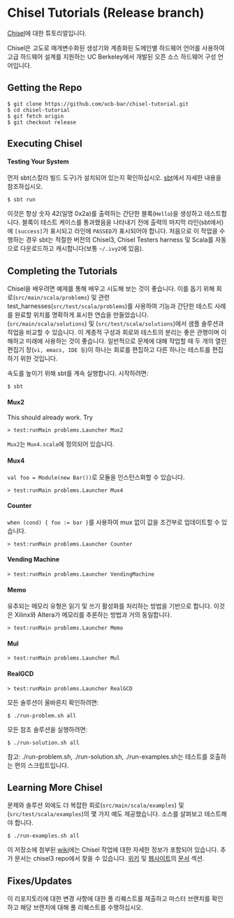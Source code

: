 Chisel Tutorials (Release branch)
================

[Chisel](https://github.com/ucb-bar/chisel3)에 대한 튜토리얼입니다.

Chisel은 고도로 매개변수화된 생성기와 계층화된 도메인별 하드웨어 언어를 사용하여 고급 하드웨어 설계를 지원하는 UC Berkeley에서 개발된 오픈 소스 하드웨어 구성 언어입니다.


Getting the Repo
----------------

    $ git clone https://github.com/ucb-bar/chisel-tutorial.git
    $ cd chisel-tutorial
    $ git fetch origin
    $ git checkout release


Executing Chisel
----------------

#### Testing Your System
먼저 sbt(스칼라 빌드 도구)가 설치되어 있는지 확인하십시오. [sbt](http://www.scala-sbt.org/release/docs/Getting-Started/Setup.html)에서 자세한 내용을 참조하십시오. 

    $ sbt run

이것은 항상 숫자 42(일명 0x2a)를 출력하는 간단한 블록(`Hello`)을 생성하고 테스트합니다. 블록이 테스트 케이스를 통과했음을 나타내기 전에 출력의 마지막 라인(sbt에서)에 `[success]`가 표시되고 라인에 `PASSED`가 표시되어야 합니다. 처음으로 이 작업을 수행하는 경우 sbt는 적절한 버전의 Chisel3, Chisel Testers harness 및 Scala를 자동으로 다운로드하고 캐시합니다(보통 `~/.ivy2`에 있음).

Completing the Tutorials
------------------------

Chisel을 배우려면 예제를 통해 배우고 시도해 보는 것이 좋습니다. 이를 돕기 위해 회로(`src/main/scala/problems`) 및 관련 test_harnesses(`src/test/scala/problems`)를 사용하여 기능과 간단한 테스트 사례를 완료할 위치를 명확하게 표시한 연습을 만들었습니다. (`src/main/scala/solutions`) 및 (`src/test/scala/solutions`)에서 샘플 솔루션과 작업을 비교할 수 있습니다. 이 계층적 구성과 회로와 테스트의 분리는 좋은 관행이며 이해하고 미래에 사용하는 것이 좋습니다. 일반적으로 문제에 대해 작업할 때 두 개의 열린 편집기 창(`vi, emacs, IDE 등`)이 하나는 회로를 편집하고 다른 하나는 테스트를 편집하기 위한 것입니다.

속도를 높이기 위해 sbt를 계속 실행합니다. 시작하려면:

    $ sbt

#### Mux2
This should already work. Try

    > test:runMain problems.Launcher Mux2
    
`Mux2`는 `Mux4.scala`에 정의되어 있습니다.

#### Mux4
`val foo = Module(new Bar())`로 모듈을 인스턴스화할 수 있습니다.

    > test:runMain problems.Launcher Mux4

#### Counter
`when (cond) { foo := bar }`를 사용하여 mux 없이 값을 조건부로 업데이트할 수 있습니다.

    > test:runMain problems.Launcher Counter

#### Vending Machine

    > test:runMain problems.Launcher VendingMachine

#### Memo
유추되는 메모리 유형은 읽기 및 쓰기 활성화를 처리하는 방법을 기반으로 합니다. 이것은 Xilinx와 Altera가 메모리를 추론하는 방법과 거의 동일합니다.

    > test:runMain problems.Launcher Memo

#### Mul

    > test:runMain problems.Launcher Mul

#### RealGCD

    > test:runMain problems.Launcher RealGCD


모든 솔루션이 올바른지 확인하려면:

    $ ./run-problem.sh all


모든 참조 솔루션을 실행하려면:

    $ ./run-solution.sh all

참고: ./run-problem.sh, ./run-solution.sh, ./run-examples.sh는 테스트를 호출하는 편의 스크립트입니다.

Learning More Chisel
--------------------
문제와 솔루션 외에도 더 복잡한 회로(`src/main/scala/examples`) 및 (`src/test/scala/examples`)의 몇 가지 예도 제공했습니다. 소스를 살펴보고 테스트해야 합니다.

    $ ./run-examples.sh all

이 저장소에 첨부된 [wiki](https://github.com/ucb-bar/chisel-tutorial/wiki/)에는 Chisel 작업에 대한 자세한 정보가 포함되어 있습니다.
추가 문서는 chisel3 repo에서 찾을 수 있습니다.
[위키](https://github.com/ucb-bar/chisel3/wiki/)
및 [웹사이트](https://chisel.eecs.berkeley.edu/)의 [문서](https://chisel.eecs.berkeley.edu/documentation.html) 섹션.

Fixes/Updates
-------------
이 리포지토리에 대한 변경 사항에 대한 풀 리퀘스트를 제출하고 마스터 브랜치를 확인하고 해당 브랜치에 대해 풀 리퀘스트를 수행하십시오.
